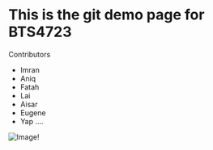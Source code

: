 # This is the git demo page for BTS4723

Contributors
- Imran
- Aniq
- Fatah
- Lai
- Aisar
- Eugene
- Yap
....
  

![Image!](https://encrypted-tbn0.gstatic.com/images?q=tbn:ANd9GcSCSD70L5dOD9sAX6jnew-r5kMrOemne_mLdA "")
